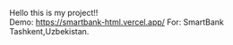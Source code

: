 
Hello this is my project!! <br/>
Demo: https://smartbank-html.vercel.app/
For: SmartBank
Tashkent,Uzbekistan.
